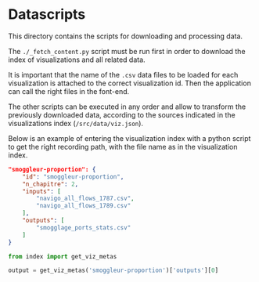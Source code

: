 # Datascripts

This directory contains the scripts for downloading and processing data.

The `./_fetch_content.py` script must be run first in order to download the index of visualizations and all related data.

It is important that the name of the `.csv` data files to be loaded for each visualization is attached to the correct visualization id. Then the application can call the right files in the font-end.

The other scripts can be executed in any order and allow to transform the previously downloaded data, according to the sources indicated in the visualizations index (`/src/data/viz.json`).

Below is an example of entering the visualization index with a python script to get the right recording path, with the file name as in the visualization index.

```json
"smoggleur-proportion": {
    "id": "smoggleur-proportion",
    "n_chapitre": 2,
    "inputs": [
        "navigo_all_flows_1787.csv",
        "navigo_all_flows_1789.csv"
    ],
    "outputs": [
        "smogglage_ports_stats.csv"
    ]
}
```

```python
from index import get_viz_metas

output = get_viz_metas('smoggleur-proportion')['outputs'][0]
```